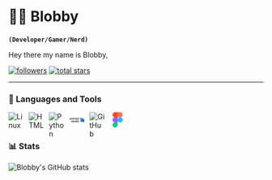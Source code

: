 # 🏄‍♂️ Blobby

**`(Developer/Gamer/Nerd)`**

Hey there my name is Blobby,

   <p align="left">
      <a href="https://github.com/NightBlobby?tab=followers">
         <img alt="followers" title="Follow me on Github" src="https://custom-icon-badges.demolab.com/github/followers/NightBlobby?color=236ad3&labelColor=1155ba&style=for-the-badge&logo=person-add&label=Follow&logoColor=white"/></a>
      <a href="https://github.com/NightBlobby?tab=repositories&sort=stargazers">
         <img alt="total stars" title="Total stars on GitHub" src="https://custom-icon-badges.demolab.com/github/stars/NightBlobby?color=55960c&style=for-the-badge&labelColor=488207&logo=star"/></a>
   </p>

---

### 🧰 Languages and Tools

<img align="left" alt="Linux" width="30px" style="padding-right:10px;" src="https://cdn.jsdelivr.net/gh/devicons/devicon/icons/linux/linux-original.svg" />
<img align="left" alt="HTML" width="30px" style="padding-right:10px;" src="https://cdn.jsdelivr.net/gh/devicons/devicon/icons/html5/html5-plain.svg" />
<img align="left" alt="Python" width="30px" style="padding-right:10px;" src="https://cdn.jsdelivr.net/gh/devicons/devicon/icons/python/python-plain.svg" />
<img align="left" alt="Android Studios" width="30px" style="padding-right:10px;" src="https://raw.githubusercontent.com/devicons/devicon/6910f0503efdd315c8f9b858234310c06e04d9c0/icons/androidstudio/androidstudio-original-wordmark.svg" />
<img align="left" alt="GitHub" width="30px" style="padding-right:10px;" src="https://cdn.jsdelivr.net/gh/devicons/devicon/icons/github/github-original.svg" />
<img align="left" alt="Figma" width="30px" style="padding-right:10px;" src="https://raw.githubusercontent.com/devicons/devicon/6910f0503efdd315c8f9b858234310c06e04d9c0/icons/figma/figma-original.svg" />
<br />


#

### 📊 Stats

![Blobby's GitHub stats](https://github-readme-stats.vercel.app/api?username=nightblobby&show_icons=true&theme=tokyonight)

<!-- ![GitHub Streak](https://streak-stats.demolab.com?user=ForrestKnight&theme=gruvbox&border_radius=4.5) -->

#
<!--
<details>
 <summary><h3>👾 My Villan Arc begins</h3></summary>

Hey there! I’m Blobby, your friendly neighborhood computer nerd. My journey into the world of tech began during the COVID-19 pandemic when I got my hands on an ancient relic—a dusty old system from 2004. It was supposed to be for online classes, but let’s be honest, I was more interested in everything else I could do with it.

### The Legend of the Unactivated Windows
Picture this: Windows 10, installed by none other than my dad, an IT student himself. But wait, what's that in the bottom right corner of my screen? A watermark taunting me, "Activate Windows." Being the curious (and slightly rebellious) soul that I am, I quickly figured out how to activate Windows for free. Am I confessing to a crime here? Maybe! 😅 But hey, they say curiosity killed the cat, right? Well, in my case, it just made me fall in love with tech even more.

### From Booting Up to Blowing Minds
That’s when the floodgates opened. I dove headfirst into coding, graphic design, game development, animations, server management, and AI creation. If it has a screen, a CPU, or can be coded, I’m probably obsessed with it. My GitHub is the playground where all these passions come to life—whether it’s building AI that can create ringtones synced with LED lights, crafting custom assistants that could probably pass for a sci-fi movie character, or working on side projects that sometimes turn into all-nighters.

### Projects That Define Me
- **NEURAL INTERACTIVE RESPONSIVE AGENT (N.I.R.A)**: This is my pride and joy, an AI assistant designed to make life easier, handle daily tasks, and most importantly, ensure your data stays private. Also, it might Rickroll you every now and then—consider yourself warned.
- **Glyph Magic**: Working with the Nothing Phone’s Glyph system, syncing lights to ringtones because who doesn’t want a disco on their phone?
- **Game Dev & Animations**: From pixel art to 3D models, I’ve dabbled in it all. Still waiting for Pixar to call though.

### Some Nerdy Jokes (Because Why Not?)
- Why do programmers prefer dark mode? Because the light attracts bugs.
- I would tell you a UDP joke, but you might not get it. 
- Debugging: Removing the needles from the haystack.

### The Future?
Who knows? I’m constantly learning and evolving. Whether it's mastering AI, creating the next viral game, or figuring out how to avoid getting jailed for that Windows activation thing (kidding… probably), I’m always up for a challenge. Tho i'm lazy so i dont know...

So, welcome to my GitHub! Feel free to browse around, check out my projects, and maybe even collaborate on something cool. Just don’t ask me to fix your printer—seriously, they have a mind of their own.

-->
[Nira]: https://github.com/NightBlobby/N.I.R.A
[Twritter]: https://x.com/NightBlobby
